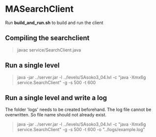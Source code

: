 # MASearchClient
Run **build_and_run.sh** to build and run the client

## Compiling the searchclient
> javac service/SearchClient.java

## Run a single level
> java -jar ../server.jar -l ../levels/SAsoko3_04.lvl -c "java -Xmx6g service.SearchClient" -g -s 500 -t 600  

## Run a single level and write a log
The folder 'logs' needs to be created beforehand.
The log file cannot be overwritten. So file name should not already exist.
> java -jar ../server.jar -l ../levels/SAsoko3_04.lvl -c "java -Xmx6g service.SearchClient" -g -s 500 -t 600 -o "../logs/example.log"


